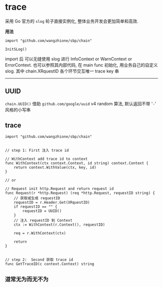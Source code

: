# trace

采用 Go 官方的 `slog` 轮子直接实例化, 整体业务开发会更加简单和高效.

**用法**

```
import "github.com/wangzhione/sbp/chain"

InitSLog()
```

import 后 可以无缝使用 slog 进行 InfoContext or WarnContext or ErrorContext. 也可以参照其内部代码, 在 main func 初始化, 用业务自己的自定义 slog. 其中 chain.XRquestID 各个环节交互唯一 trace key 串

***

## UUID

`chain.UUID()` 借助 `github.com/google/uuid` v4 random 算法, 默认返回不带 '`-`' 风格的小写串

## trace

```
import "github.com/wangzhione/sbp/chain"


// step 1: First 注入 trace id

// WithContext add trace id to context
func WithContext(ctx context.Context, id string) context.Context {
	return context.WithValue(ctx, key, id)
}

// or 

// Request init http.Request and return request id
func Request(r *http.Request) (req *http.Request, requestID string) {
	// 获取或生成 requestID
	requestID = r.Header.Get(XRquestID)
	if requestID == "" {
		requestID = UUID()
	}
	// 注入 requestID 到 Context
	ctx := WithContext(r.Context(), requestID)

	req = r.WithContext(ctx)

	return
}


// step 2:  Second 获取 trace id
func GetTraceID(c context.Context) string 
```

## `道常无为而无不为` 
